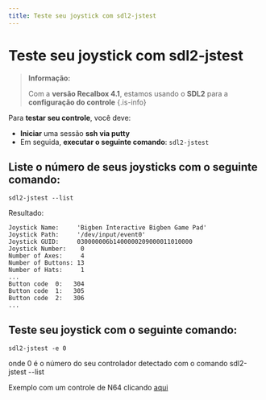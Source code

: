 ```yaml
---
title: Teste seu joystick com sdl2-jstest
---
```


# Teste seu joystick com sdl2-jstest


>**Informação:**
>
>Com a **versão Recalbox 4.1**, estamos usando o **SDL2** para a **configuração do controle**
{.is-info}

Para **testar seu controle**, você deve:

* **Iniciar** uma sessão **ssh via putty**
* Em seguida, **executar o seguinte comando**: `sdl2-jstest`

## Liste o número de seus joysticks com o seguinte comando:

```text
sdl2-jstest --list
```

Resultado:

```text
Joystick Name:     'Bigben Interactive Bigben Game Pad'
Joystick Path:     '/dev/input/event0'
Joystick GUID:     030000006b1400000209000011010000
Joystick Number:    0
Number of Axes:     4
Number of Buttons: 13
Number of Hats:     1
...
Button code  0:   304
Button code  1:   305
Button code  2:   306
...
```

## Teste seu joystick com o seguinte comando:

```text
sdl2-jstest -e 0
```

onde 0 é o número do seu controlador detectado com o comando sdl2-jstest --list

Exemplo com um controle de N64 clicando [aqui](https://forum.recalbox.com/topic/9016/a-lire-manettes-n64)​

